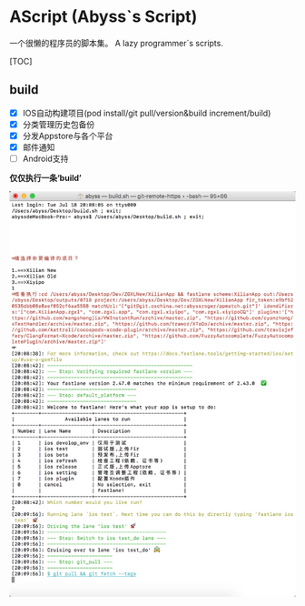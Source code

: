 # AScript (Abyss`s Script)

一个很懒的程序员的脚本集。
A lazy programmer`s scripts.


[TOC]
## build

- [x] IOS自动构建项目(pod install/git pull/version&build increment/build)
- [x] 分类管理历史包备份
- [x] 分发Appstore与各个平台
- [x] 邮件通知
- [ ] Android支持

**仅仅执行一条‘build’**

![build-w500](build/info/hello.png)
